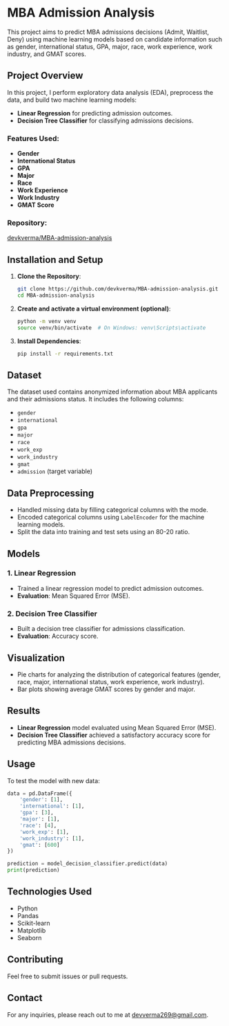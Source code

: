 

# MBA Admission Analysis

This project aims to predict MBA admissions decisions (Admit, Waitlist, Deny) using machine learning models based on candidate information such as gender, international status, GPA, major, race, work experience, work industry, and GMAT scores.

## Project Overview

In this project, I perform exploratory data analysis (EDA), preprocess the data, and build two machine learning models:
- **Linear Regression** for predicting admission outcomes.
- **Decision Tree Classifier** for classifying admissions decisions.

### Features Used:
- **Gender**
- **International Status**
- **GPA**
- **Major**
- **Race**
- **Work Experience**
- **Work Industry**
- **GMAT Score**

### Repository: 
[devkverma/MBA-admission-analysis](https://github.com/devkverma/MBA-admission-analysis)

## Installation and Setup

1. **Clone the Repository**:
   ```bash
   git clone https://github.com/devkverma/MBA-admission-analysis.git
   cd MBA-admission-analysis
   ```

2. **Create and activate a virtual environment (optional)**:
   ```bash
   python -m venv venv
   source venv/bin/activate  # On Windows: venv\Scripts\activate
   ```

3. **Install Dependencies**:
   ```bash
   pip install -r requirements.txt
   ```

## Dataset

The dataset used contains anonymized information about MBA applicants and their admissions status. It includes the following columns:
- `gender`
- `international`
- `gpa`
- `major`
- `race`
- `work_exp`
- `work_industry`
- `gmat`
- `admission` (target variable)

## Data Preprocessing

- Handled missing data by filling categorical columns with the mode.
- Encoded categorical columns using `LabelEncoder` for the machine learning models.
- Split the data into training and test sets using an 80-20 ratio.

## Models

### 1. **Linear Regression**
   - Trained a linear regression model to predict admission outcomes.
   - **Evaluation**: Mean Squared Error (MSE).

### 2. **Decision Tree Classifier**
   - Built a decision tree classifier for admissions classification.
   - **Evaluation**: Accuracy score.

## Visualization

- Pie charts for analyzing the distribution of categorical features (gender, race, major, international status, work experience, work industry).
- Bar plots showing average GMAT scores by gender and major.

## Results

- **Linear Regression** model evaluated using Mean Squared Error (MSE).
- **Decision Tree Classifier** achieved a satisfactory accuracy score for predicting MBA admissions decisions.

## Usage

To test the model with new data:

```python
data = pd.DataFrame({
    'gender': [1],
    'international': [1],
    'gpa': [3],
    'major': [1],
    'race': [4],
    'work_exp': [1],
    'work_industry': [1],
    'gmat': [600]
})

prediction = model_decision_classifier.predict(data)
print(prediction)
```

## Technologies Used
- Python
- Pandas
- Scikit-learn
- Matplotlib
- Seaborn

## Contributing

Feel free to submit issues or pull requests.

## Contact

For any inquiries, please reach out to me at devverma269@gmail.com.

